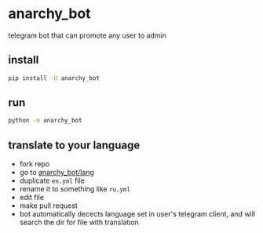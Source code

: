 # anarchy_bot

telegram bot that can promote any user to admin

## install

```bash
pip install -U anarchy_bot
```

## run

```bash
python -m anarchy_bot
```

## translate to your language

- fork repo
- go to [anarchy_bot/lang](https://github.com/gmankab/anarchy_bot/tree/main/anarchy_bot/lang)
- duplicate `en.yml` file
- rename it to something like `ru.yml`
- edit file
- make pull request
- bot automatically decects language set in user's telegram client, and will search the dir for file with translation

